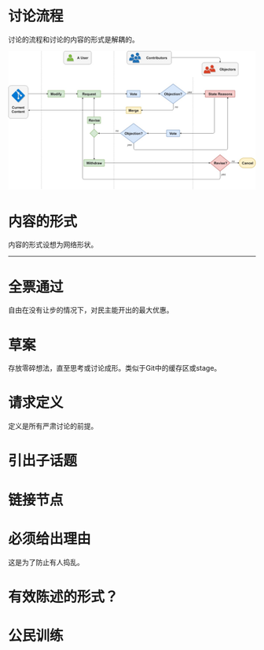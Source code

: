 # 讨论流程

讨论的流程和讨论的内容的形式是解耦的。

![流程](./pics/TalkThru.jpg)

# 内容的形式

内容的形式设想为网络形状。

---

# 全票通过

自由在没有让步的情况下，对民主能开出的最大优惠。

# 草案

存放零碎想法，直至思考或讨论成形。类似于Git中的缓存区或stage。

# 请求定义

定义是所有严肃讨论的前提。

# 引出子话题

# 链接节点

# 必须给出理由

这是为了防止有人捣乱。

# 有效陈述的形式？

# 公民训练
